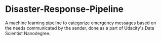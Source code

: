 # Disaster-Response-Pipeline
A machine learning pipeline to categorize emergency messages based on the needs communicated by the sender, done as a part of Udacity's Data Scientist Nanodegree.
